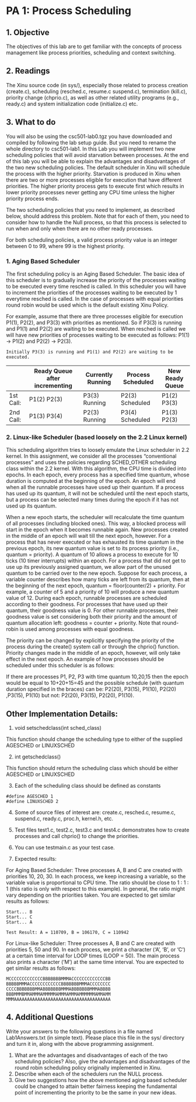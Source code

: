 # PA 1: Process Scheduling

## 1. Objective
The objectives of this lab are to get familiar with the concepts of process management like process priorities, scheduling and context switching.

## 2. Readings
The Xinu source code (in sys/), especially those related to process creation (create.c), scheduling (resched.c, resume.c suspend.c), termination (kill.c), priority change (chprio.c), as well as other related utility programs (e.g., ready.c) and system initialization code (initialize.c) etc.

## 3. What to do
You will also be using the csc501-lab0.tgz you have downloaded and compiled by following the lab setup guide. But you need to rename the whole directory to csc501-lab1. In this Lab you will implement two new scheduling policies that will avoid starvation between processes. At the end of this lab you will be able to explain the advantages and disadvantages of the two new scheduling policies. The default scheduler in Xinu will schedule the process with the higher priority. Starvation is produced in Xinu when there are two or more processes eligible for execution that have different priorities. The higher priority process gets to execute first which results in lower priority processes never getting any CPU time unless the higher priority process ends.<br> 

The two scheduling policies that you need to implement, as described below, should address this problem. Note that for each of them, you need to consider how to handle the Null process, so that this process is selected to run when and only when there are no other ready processes.<br>

For both scheduling policies, a valid process priority value is an integer between 0 to 99, where 99 is the highest priority.

### 1. Aging Based Scheduler
The first scheduling policy is an Aging Based Scheduler. The basic idea of this scheduler is to gradually increase the priority of the processes waiting to be executed every time resched is called. In this scheduler you will have to increment the priorities of the processes waiting to be executed by 1 everytime resched is called. In the case of processes with equal priorities round robin would be used which is the default existing Xinu Policy.<br> 

For example, assume that there are three processes eligible for execution P1(1), P2(2), and P3(3) with priorities as mentioned. So if P3(3) is running and  P1(1) and P2(2) are waiting to be executed. When resched is called we will have new priorities of processes waiting to be executed as follows: P1(1) -> P1(2) and P2(2) -> P2(3).
```
Initially P3(3) is running and P1(1) and P2(2) are waiting to be executed.
```
| |Ready Queue after incrementing|Currently Running|Process Scheduled|New Ready Queue|
|-|-|-|-|-|
|1st Call:|P1(2) P2(3)|P3(3) Running|P2(3) Scheduled|P1(2) P3(3)|
|2nd Call:|P1(3) P3(4)|P2(3) Running|P3(4) Scheduled|P1(3) P2(3)|

### 2. Linux-like Scheduler (based loosely on the 2.2 Linux kernel)
This scheduling algorithm tries to loosely emulate the Linux scheduler in 2.2 kernel. In this assignment, we consider all the processes “conventional processes” and uses the policies regarding SCHED_OTHER scheduling class within the 2.2 kernel. With this algorithm, the CPU time is divided into epochs. In each epoch, every process has a specified time quantum, whose duration is computed at the beginning of the epoch. An epoch will end when all the runnable processes have used up their quantum. If a process has used up its quantum, it will not be scheduled until the next epoch starts, but a process can be selected many times during the epoch if it has not used up its quantum.<br>

When a new epoch starts, the scheduler will recalculate the time quantum of all processes (including blocked ones). This way, a blocked process will start in the epoch when it becomes runnable again. New processes created in the middle of an epoch will wait till the next epoch, however. For a process that has never executed or has exhausted its time quantum in the previous epoch, its new quantum value is set to its process priority (i.e., quantum = priority). A quantum of 10 allows a process to execute for 10 ticks (10 timer interrupts) within an epoch. For a process that did not get to use up its previously assigned quantum, we allow part of the unused quantum to be carried over to the new epoch. Suppose for each process, a variable counter describes how many ticks are left from its quantum, then at the beginning of the next epoch, quantum = floor(counter/2) + priority. For example, a counter of 5 and a priority of 10 will produce a new quantum value of 12. During each epoch, runnable processes are scheduled according to their goodness. For processes that have used up their quantum, their goodness value is 0. For other runnable processes, their goodness value is set considering both their priority and the amount of quantum allocation left: goodness = counter + priority. Note that round-robin is used among processes with equal goodness.<br>

The priority can be changed by explicitly specifying the priority of the process during the create() system call or through the chprio() function. Priority changes made in the middle of an epoch, however, will only take effect in the next epoch. An example of how processes should be scheduled under this scheduler is as follows:<br>

If there are processes P1, P2, P3 with time quantum 10,20,15 then the epoch would be equal to 10+20+15=45 and the possible schedule (with quantum duration specified in the braces) can be: P2(20), P3(15), P1(10), P2(20) ,P3(15), P1(10) but not: P2(20), P3(15), P2(20), P1(10).

## Other Implementation Details:
1. void setschedclass(int sched_class)

This function should change the scheduling type to either of the supplied AGESCHED or LINUXSCHED

2. int getschedclass()

This function should return the scheduling class which should be either AGESCHED or LINUXSCHED

3. Each of the scheduling class should be defined as constants
```
#define AGESCHED 1 
#define LINUXSCHED 2
```

4. Some of source files of interest are: create.c, resched.c, resume.c, suspend.c, ready.c, proc.h, kernel.h, etc.

5. Test files test1.c, test2.c, test3.c and test4.c demonstrates how to create processes and call chprio() to change the priorities.

6. You can use testmain.c as your test case.

7. Expected results:

For Aging Based Scheduler: Three processes A, B and C are created with priorities 10, 20, 30. In each process, we keep increasing a variable, so the variable value is proportional to CPU time. The ratio should be close to 1 : 1 : 1 (this ratio is only with respect to this example). In general, the ratio might vary depending on the priorities taken. You are expected to get similar results as follows:

```
Start... B
Start... C
Start... A

Test Result: A = 110709, B = 106170, C = 110942
```
For Linux-like Scheduler: Three processes A, B and C are created with priorities 5, 50 and 90. In each process, we print a character (‘A’, ‘B’, or ‘C’) at a certain time interval for LOOP times (LOOP = 50). The main process also prints a character (‘M’) at the same time interval. You are expected to get similar results as follows:
```
MCCCCCCCCCCCCCBBBBBBBMMMACCCCCCCCCCCCCBB 
BBBBBMMMACCCCCCCCCCCCBBBBBBBMMMACCCCCCCC 
CCCCBBBBBBBMMABBBBBBBMMMABBBBBBBMMMABBBB 
BBBMMMBMMAMMMAMMMMMAMMMAMMMAMMMMMMAMMAMM 
MMMAAAAAAAAAAAAAAAAAAAAAAAAAAAAAAAAAAAAA
```

## 4. Additional Questions
Write your answers to the following questions in a file named Lab1Answers.txt (in simple text). Please place this file in the sys/ directory and turn it in, along with the above programming assignment.<br>

1. What are the advantages and disadvantages of each of the two scheduling policies? Also, give the advantages and disadvantages of the round robin scheduling policy originally implemented in Xinu.
2. Describe when each of the schedulers run the NULL process.
3. Give two suggestions how the above mentioned aging based scheduler could be changed to attain better fairness keeping the fundamental point of incrementing the priority to be the same in your new ideas.
